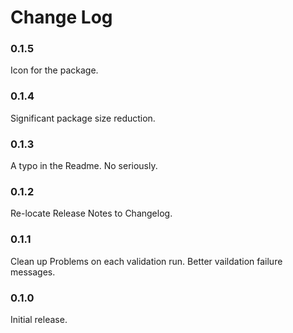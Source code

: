 # Change Log

### 0.1.5

Icon for the package.

### 0.1.4

Significant package size reduction.

### 0.1.3

A typo in the Readme.  No seriously.

### 0.1.2

Re-locate Release Notes to Changelog.

### 0.1.1

Clean up Problems on each validation run.
Better vaildation failure messages.

### 0.1.0

Initial release.